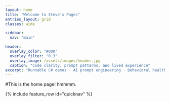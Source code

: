 ```yaml
---
layout: home
title: "Welcome to Steve's Pages"
entries_layout: grid
classes: wide

sidebar:
  nav: "main"

header:
  overlay_color: "#000"
  overlay_filter: "0.3"
  overlay_image: /assets/images/header.jpg
  caption: "Code clarity, prompt patterns, and lived experience"
excerpt: "Runnable C# demos · AI prompt engineering · Behavioral health insights"
---
```


#This is the home page! hmmmm.

{% include feature_row id="quicknav" %}